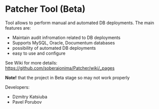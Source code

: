 Patcher Tool (Beta)
=======

Tool allows to perform manual and automated DB deployments. The main features are:
* Maintain audit infromation related to DB deployments
* Supports MySQL, Oracle, Documentum databases
* possibility of automated DB deployments
* easy to use and configure


See Wiki for more details: https://github.com/soberaionima/Patcher/wiki/_pages

**Note!** that the project in Beta stage so may not work properly


Developers:
* Dzmitry Katsiuba
* Pavel Porubov
